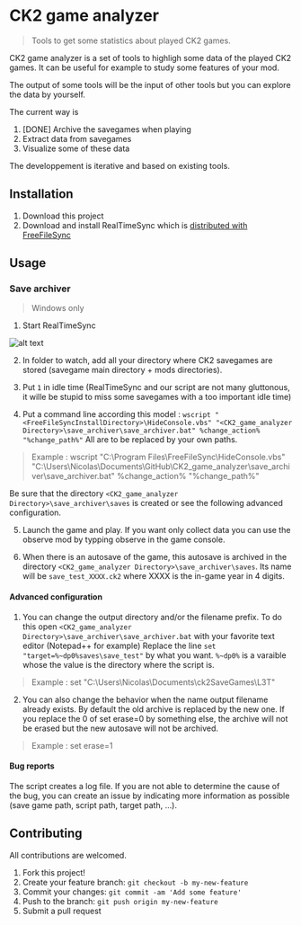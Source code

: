# CK2 game analyzer

> Tools to get some statistics about played CK2 games. 

CK2 game analyzer is a set of tools to highligh some data of the played CK2 games.
It can be useful for example to study some features of your mod.

The output of some tools will be the input of other tools but you can explore the data by yourself.

The current way is
1. [DONE] Archive the savegames when playing
2. Extract data from savegames
3. Visualize some of these data

The developpement is iterative and based on existing tools.

## Installation
1. Download this project
2. Download and install RealTimeSync which is [distributed with FreeFileSync](https://www.freefilesync.org/download.php)

## Usage

### Save archiver

> Windows only

1. Start RealTimeSync

![alt text](https://www.freefilesync.org/manual/images/realtimesync-main-window.png)

2. In folder to watch, add all your directory where CK2 savegames are stored (savegame main directory + mods directories).

3. Put `1` in idle time (RealTimeSync and our script are not many gluttonous, it wille be stupid to miss some savegames with a too important idle time)

4. Put a command line according this model : `wscript "<FreeFileSyncInstallDirectory>\HideConsole.vbs" "<CK2_game_analyzer Directory>\save_archiver\save_archiver.bat" %change_action% "%change_path%"`
All <XXX> are to be replaced by your own paths.
> Example : wscript "C:\Program Files\FreeFileSync\HideConsole.vbs" "C:\Users\Nicolas\Documents\GitHub\CK2_game_analyzer\save_archiver\save_archiver.bat" %change_action% "%change_path%"

Be sure that the directory `<CK2_game_analyzer Directory>\save_archiver\saves` is created or see the following advanced configuration.

5. Launch the game and play. If you want only collect data you can use the observe mod by typping observe in the game console.

6. When there is an autosave of the game, this autosave is archived in the directory `<CK2_game_analyzer Directory>\save_archiver\saves`.
Its name will be `save_test_XXXX.ck2` where XXXX is the in-game year in 4 digits.

#### Advanced configuration

1. You can change the output directory and/or the filename prefix.
To do this open `<CK2_game_analyzer Directory>\save_archiver\save_archiver.bat` with your favorite text editor (Notepad++ for example)
Replace the line `set "target=%~dp0%saves\save_test"` by what you want. `%~dp0%` is a varaible whose the value is the directory where the script is.
> Example : set "C:\Users\Nicolas\Documents\ck2SaveGames\L3T"

2. You can also change the behavior when the name output filename already exists.
By default the old archive is replaced by the new one.
If you replace the 0 of set erase=0 by something else, the archive will not be erased but the new autosave will not be archived.
> Example : set erase=1

#### Bug reports

The script creates a log file.
If you are not able to determine the cause of the bug, you can create an issue by indicating more information as possible (save game path, script path, target path, ...).

## Contributing

All contributions are welcomed.

1. Fork this project!
2. Create your feature branch: `git checkout -b my-new-feature`
3. Commit your changes: `git commit -am 'Add some feature'`
4. Push to the branch: `git push origin my-new-feature`
5. Submit a pull request

